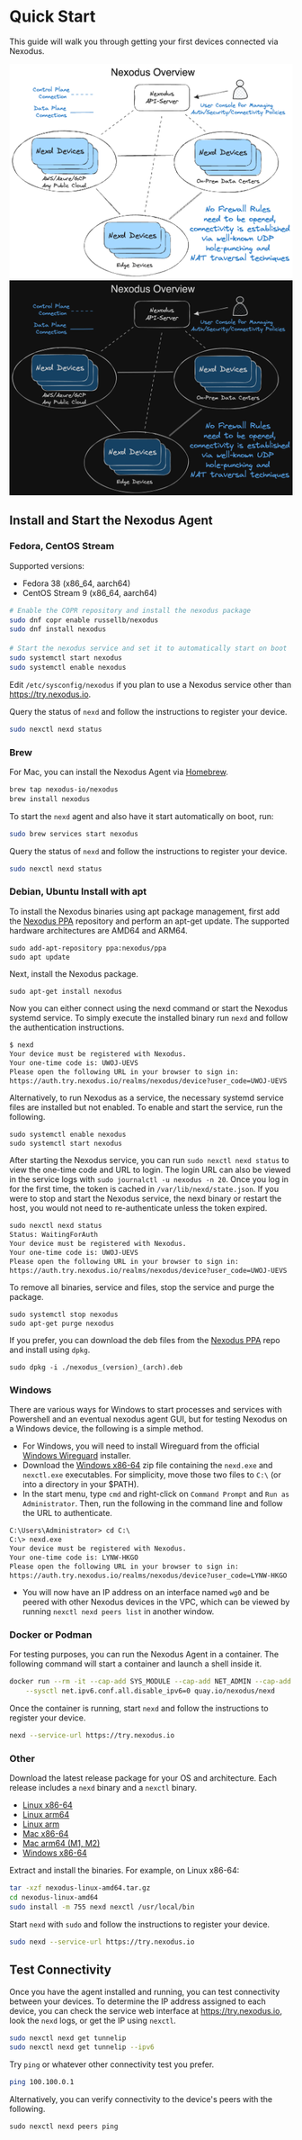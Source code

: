 # Quick Start

This guide will walk you through getting your first devices connected via Nexodus.

![no-alt-text](images/quickstart-overview-1.png#only-light)
![no-alt-text](images/quickstart-overview-1-dark.png#only-dark)

## Install and Start the Nexodus Agent

### Fedora, CentOS Stream

Supported versions:

- Fedora 38 (x86_64, aarch64)
- CentOS Stream 9 (x86_64, aarch64)

```sh
# Enable the COPR repository and install the nexodus package
sudo dnf copr enable russellb/nexodus
sudo dnf install nexodus

# Start the nexodus service and set it to automatically start on boot
sudo systemctl start nexodus
sudo systemctl enable nexodus
```

Edit `/etc/sysconfig/nexodus` if you plan to use a Nexodus service other than <https://try.nexodus.io>.

Query the status of `nexd` and follow the instructions to register your device.

```sh
sudo nexctl nexd status
```

### Brew

For Mac, you can install the Nexodus Agent via [Homebrew](https://brew.sh/).

```sh
brew tap nexodus-io/nexodus
brew install nexodus
```

To start the `nexd` agent and also have it start automatically on boot, run:

```sh
sudo brew services start nexodus
```

Query the status of `nexd` and follow the instructions to register your device.

```sh
sudo nexctl nexd status
```

### Debian, Ubuntu Install with apt

To install the Nexodus binaries using apt package management, first add the [Nexodus PPA](https://launchpad.net/~nexodus) repository and perform an apt-get update. The supported hardware architectures are AMD64 and ARM64.

```shell
sudo add-apt-repository ppa:nexodus/ppa
sudo apt update
```

Next, install the Nexodus package.

```shell
sudo apt-get install nexodus
```

Now you can either connect using the nexd command or start the Nexodus systemd service. To simply execute the installed binary run `nexd` and follow the authentication instructions.

```terminal
$ nexd
Your device must be registered with Nexodus.
Your one-time code is: UWOJ-UEVS
Please open the following URL in your browser to sign in:
https://auth.try.nexodus.io/realms/nexodus/device?user_code=UWOJ-UEVS
```

Alternatively, to run Nexodus as a service, the necessary systemd service files are installed but not enabled. To enable and start the service, run the following.

```shell
sudo systemctl enable nexodus
sudo systemctl start nexodus
```

After starting the Nexodus service, you can run `sudo nexctl nexd status` to view the one-time code and URL to login. The login URL can also be viewed in the service logs with `sudo journalctl -u nexodus -n 20`. Once you log in for the first time, the token is cached in `/var/lib/nexd/state.json`. If you were to stop and start the Nexodus service, the nexd binary or restart the host, you would not need to re-authenticate unless the token expired.

```shell
sudo nexctl nexd status
Status: WaitingForAuth
Your device must be registered with Nexodus.
Your one-time code is: UWOJ-UEVS
Please open the following URL in your browser to sign in:
https://auth.try.nexodus.io/realms/nexodus/device?user_code=UWOJ-UEVS
```

To remove all binaries, service and files, stop the service and purge the package.

```shell
sudo systemctl stop nexodus
sudo apt-get purge nexodus
```

If you prefer, you can download the deb files from the [Nexodus PPA](https://launchpad.net/~nexodus) repo and install using `dpkg`.

```shell
sudo dpkg -i ./nexodus_(version)_(arch).deb
```

### Windows

There are various ways for Windows to start processes and services with Powershell and an eventual nexodus agent GUI, but for testing Nexodus on a Windows device, the following is a simple method.

- For Windows, you will need to install Wireguard from the official [Windows Wireguard](https://www.wireguard.com/install/) installer.
- Download the [Windows x86-64](https://nexodus-io.s3.amazonaws.com/qa/nexodus-windows-amd64.zip) zip file containing the `nexd.exe` and `nexctl.exe` executables. For simplicity, move those two files to `C:\` (or into a directory in your $PATH).
- In the start menu, type `cmd` and right-click on `Command Prompt` and `Run as Administrator`. Then, run the following in the command line and follow the URL to authenticate.

```terminal
C:\Users\Administrator> cd C:\
C:\> nexd.exe
Your device must be registered with Nexodus.
Your one-time code is: LYNW-HKGO
Please open the following URL in your browser to sign in:
https://auth.try.nexodus.io/realms/nexodus/device?user_code=LYNW-HKGO
```

- You will now have an IP address on an interface named `wg0` and be peered with other Nexodus devices in the VPC, which can be viewed by running `nexctl nexd peers list` in another window.

### Docker or Podman

For testing purposes, you can run the Nexodus Agent in a container. The following command will start a container and launch a shell inside it.

```sh
docker run --rm -it --cap-add SYS_MODULE --cap-add NET_ADMIN --cap-add NET_RAW \
    --sysctl net.ipv6.conf.all.disable_ipv6=0 quay.io/nexodus/nexd
```

Once the container is running, start `nexd` and follow the instructions to register your device.

```sh
nexd --service-url https://try.nexodus.io
```

### Other

Download the latest release package for your OS and architecture. Each release includes a `nexd` binary and a `nexctl` binary.

- [Linux x86-64](https://nexodus-io.s3.amazonaws.com/qa/nexodus-linux-amd64.tar.gz)
- [Linux arm64](https://nexodus-io.s3.amazonaws.com/qa/nexodus-linux-arm64.tar.gz)
- [Linux arm](https://nexodus-io.s3.amazonaws.com/qa/nexodus-linux-arm.tar.gz)
- [Mac x86-64](https://nexodus-io.s3.amazonaws.com/qa/nexodus-darwin-amd64.tar.gz)
- [Mac arm64 (M1, M2)](https://nexodus-io.s3.amazonaws.com/qa/nexodus-darwin-arm64.tar.gz)
- [Windows x86-64](https://nexodus-io.s3.amazonaws.com/qa/nexodus-windows-amd64.zip)

Extract and install the binaries. For example, on Linux x86-64:

```sh
tar -xzf nexodus-linux-amd64.tar.gz
cd nexodus-linux-amd64
sudo install -m 755 nexd nexctl /usr/local/bin
```

Start `nexd` with `sudo` and follow the instructions to register your device.

```sh
sudo nexd --service-url https://try.nexodus.io
```

## Test Connectivity

Once you have the agent installed and running, you can test connectivity between your devices. To determine the IP address assigned to each device, you can check the service web interface at <https://try.nexodus.io>, look the `nexd` logs, or get the IP using `nexctl`.

```sh
sudo nexctl nexd get tunnelip
sudo nexctl nexd get tunnelip --ipv6
```

Try `ping` or whatever other connectivity test you prefer.

```sh
ping 100.100.0.1
```

Alternatively, you can verify connectivity to the device's peers with the following.

```shell
sudo nexctl nexd peers ping
```
